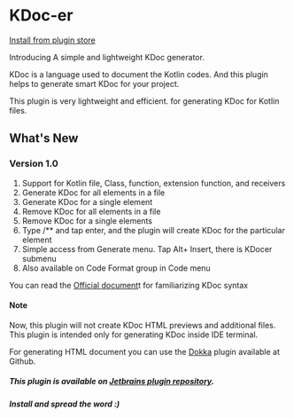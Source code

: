 # KDoc-er

[Install from plugin store](https://plugins.jetbrains.com/embeddable/install/14778)

Introducing A simple and lightweight KDoc generator.

KDoc is a language used to document the Kotlin codes. And this plugin helps to generate smart KDoc for your project.

This plugin is very lightweight and efficient. for generating KDoc for Kotlin files.

## What's New
### Version 1.0
1. Support for Kotlin file, Class, function, extension function, and receivers
1. Generate KDoc for all elements in a file
1. Generate KDoc for a single element
1. Remove KDoc for all elements in a file
1. Remove KDoc for a single elements
1. Type /** and tap enter, and the plugin will create KDoc for the particular element
1. Simple access from Generate menu. Tap Alt+ Insert, there is KDocer submenu
1. Also available on Code Format group in Code menu

You can read the [Official document](https://kotlinlang.org/docs/reference/kotlin-doc.html?_ga=2.241468354.1702203468.1596121268-2080471240.1582196283)t for familiarizing KDoc syntax

#### Note

Now, this plugin will not create KDoc HTML previews and additional files. This plugin is intended only for generating KDoc inside IDE terminal.

For generating HTML document you can use the [Dokka](https://github.com/Kotlin/dokka) plugin available at Github.

##### This plugin is available on [Jetbrains plugin repository](https://plugins.jetbrains.com/plugin/14778-kdoc-er--kotlin-doc-generator).

##### Install and spread the word :)
